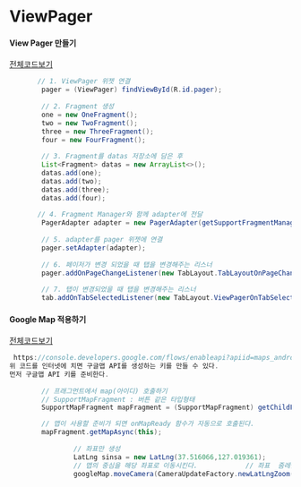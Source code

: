 # ViewPager


#### View Pager 만들기
[전체코드보기](https://github.com/Youngho-Kim/ViewPager/blob/master/app/src/main/java/com/android/kwave/viewpager/MainActivity.java)
```java
       // 1. ViewPager 위젯 연결
        pager = (ViewPager) findViewById(R.id.pager);  
        
        // 2. Fragment 생성
        one = new OneFragment();
        two = new TwoFragment();
        three = new ThreeFragment();
        four = new FourFragment();  
        
        // 3. Fragment를 datas 저장소에 담은 후
        List<Fragment> datas = new ArrayList<>();
        datas.add(one);
        datas.add(two);
        datas.add(three);
        datas.add(four);  
        
       // 4. Fragment Manager와 함께 adapter에 전달
        PagerAdapter adapter = new PagerAdapter(getSupportFragmentManager(), datas);  
        
        // 5. adapter를 pager 위젯에 연결
        pager.setAdapter(adapter);  
        
        // 6. 페이저가 변경 되었을 때 탭을 변경해주는 리스너
        pager.addOnPageChangeListener(new TabLayout.TabLayoutOnPageChangeListener(tab));  
        
        // 7. 탭이 변경되었을 때 탭을 변경해주는 리스너
        tab.addOnTabSelectedListener(new TabLayout.ViewPagerOnTabSelectedListener(pager));
```

#### Google Map 적용하기
[전체코드보기](https://github.com/Youngho-Kim/ViewPager/blob/master/app/src/main/java/com/android/kwave/viewpager/FourFragment.java)
```java
 https://console.developers.google.com/flows/enableapi?apiid=maps_android_backend&keyType=CLIENT_SIDE_ANDROID&r=D2:BB:86:6C:E3:1B:63:0D:76:EF:A9:4C:12:9B:F0:C0:B9:98:69:9A%3Bcom.android.kwave.viewpager
위 코드를 인터넷에 치면 구글맵 API를 생성하는 키를 만들 수 있다.
먼저 구글맵 API 키를 준비한다.
        
        // 프래그먼트에서 map(아이디) 호출하기
        // SupportMapFragment : 버튼 같은 타입형태
        SupportMapFragment mapFragment = (SupportMapFragment) getChildFragmentManager().findFragmentById(R.id.map);

        // 맵이 사용할 준비가 되면 onMapReady 함수가 자동으로 호출된다.
        mapFragment.getMapAsync(this);
        
                // 좌표만 생성
                LatLng sinsa = new LatLng(37.516066,127.019361);
                // 맵의 중심을 해당 좌표로 이동시킨다.            // 좌표  줌레벨
                googleMap.moveCamera(CameraUpdateFactory.newLatLngZoom(sinsa, 17));
```